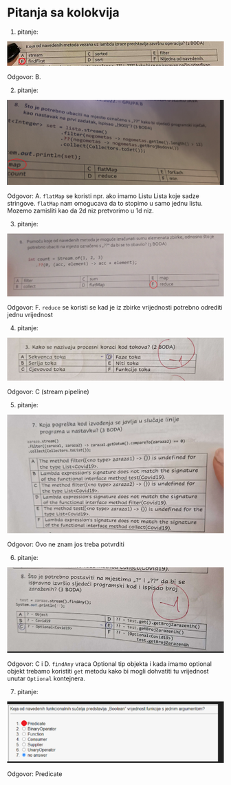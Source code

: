 # Pitanja sa kolokvija

1. pitanje:

![Alt text](image.png)

Odgovor: B.

2. pitanje:

![Alt text](image-1.png)

Odgovor: A. `flatMap` se koristi npr. ako imamo Listu Lista koje sadze stringove. `flatMap` nam omogucava da to stopimo u samo jednu listu. Mozemo zamisliti kao da 2d niz pretvorimo u 1d niz.

3. pitanje:

![Alt text](image-2.png)

Odgovor: F. `reduce` se koristi se kad je iz zbirke vrijednosti potrebno odrediti jednu vrijednost

4. pitanje:

![Alt text](image-3.png)

Odgovor: C (stream pipeline)

5. pitanje:

![Alt text](image-4.png)

Odgovor: Ovo ne znam jos treba potvrditi

6. pitanje:

![Alt text](image-5.png)

Odgovor: C i D. `findAny` vraca Optional tip objekta i kada imamo optional objekt trebamo koristiti `get` metodu kako bi mogli dohvatiti tu vrijednost unutar `Optional` kontejnera.

7. pitanje:

![Alt text](image-6.png)

Odgovor: Predicate